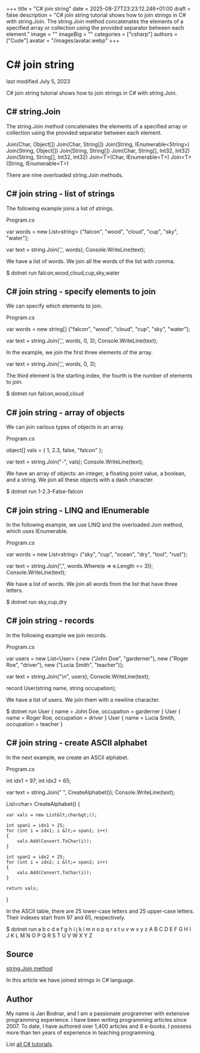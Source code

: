 +++
title = "C# join string"
date = 2025-08-27T23:23:12.246+01:00
draft = false
description = "C# join string tutorial shows how to join
strings in C# with string.Join. The string.Join method concatenates the elements
of a specified array or collection using the provided separator between each
element."
image = ""
imageBig = ""
categories = ["csharp"]
authors = ["Cude"]
avatar = "/images/avatar.webp"
+++

# C# join string

last modified July 5, 2023

 

C# join string tutorial shows how to join strings in C# with string.Join.

## C# string.Join

The string.Join method concatenates the elements of a specified
array or collection using the provided separator between each element.

Join(Char, Object[])
Join(Char, String[])
Join(String, IEnumerable&lt;String&gt;)
Join(String, Object[])
Join(String, String[])
Join(Char, String[], Int32, Int32)
Join(String, String[], Int32, Int32)
Join&lt;T&gt;(Char, IEnumerable&lt;T&gt;)
Join&lt;T&gt;(String, IEnumerable&lt;T&gt;)

There are nine overloaded string.Join methods.

## C# join string - list of strings

The following example joins a list of strings.

Program.cs
  

var words = new List&lt;string&gt; {"falcon", "wood", "cloud", "cup", "sky", "water"};

var text = string.Join(',', words);
Console.WriteLine(text);

We have a list of words. We join all the words of the list with comma.

$ dotnet run
falcon,wood,cloud,cup,sky,water

## C# join string - specify elements to join

We can specify which elements to join.

Program.cs
  

var words = new string[] {"falcon", "wood", "cloud", "cup", "sky", "water"};

var text = string.Join(',', words, 0, 3);
Console.WriteLine(text);

In the example, we join the first three elements of the array.

var text = string.Join(',', words, 0, 3);

The third element is the starting index, the fourth is the number of elements 
to join.

$ dotnet run
falcon,wood,cloud

## C# join string - array of objects

We can join various types of objects in an array.

Program.cs
  

object[] vals = { 1, 2.3, false, "falcon" };

var text = string.Join("-", vals);
Console.WriteLine(text);

We have an array of objects: an integer, a floating point value, a boolean, and
a string. We join all these objects with a dash character.

$ dotnet run
1-2.3-False-falcon

## C# join string - LINQ and IEnumerable

In the following example, we use LINQ and the overloaded Join method, which 
uses IEnumerable.

Program.cs
  

var words = new List&lt;string&gt; {"sky", "cup", "ocean", "dry", "tool", "rust"};

var text = string.Join(",", words.Where(e =&gt; e.Length == 3));
Console.WriteLine(text);

We have a list of words. We join all words from the list that have three
letters.

$ dotnet run
sky,cup,dry

## C# join string - records

In the following example we join records.

Program.cs
  

var users = new List&lt;User&gt; { new ("John Doe", "garderner"), 
    new ("Roger Roe", "driver"), new ("Lucia Smith", "teacher")};

var text = string.Join("\n", users);
Console.WriteLine(text);

record User(string name, string occupation);

We have a list of users. We join them with a newline character.

$ dotnet run
User { name = John Doe, occupation = garderner }
User { name = Roger Roe, occupation = driver }
User { name = Lucia Smith, occupation = teacher }

## C# join string - create ASCII alphabet

In the next example, we create an ASCII alphabet.

Program.cs
  

int idx1 = 97;
int idx2 = 65;

var text = string.Join(" ", CreateAlphabet());
Console.WriteLine(text);

List&lt;char&gt; CreateAlphabet() {

    var vals = new List&lt;char&gt;();

    int span1 = idx1 + 25;
    for (int i = idx1; i &lt;= span1; i++) 
    {
        vals.Add(Convert.ToChar(i));
    }

    int span2 = idx2 + 25;
    for (int i = idx2; i &lt;= span2; i++) 
    {
        vals.Add(Convert.ToChar(i));
    }

    return vals;
}

In the ASCII table, there are 25 lower-case letters and 25 upper-case letters. 
Their indexes start from 97 and 65, respectively.

$ dotnet run
a b c d e f g h i j k l m n o p q r s t u v w x y z A B C D E F G H I J K L M N O P Q R S T U V W X Y Z

## Source

[string.Join method](https://learn.microsoft.com/en-us/dotnet/api/system.string.join?view=net-8.0)

In this article we have joined strings in C# language.

## Author

My name is Jan Bodnar, and I am a passionate programmer with extensive
programming experience. I have been writing programming articles since 2007.
To date, I have authored over 1,400 articles and 8 e-books. I possess more
than ten years of experience in teaching programming.

List [all C# tutorials](/csharp/).